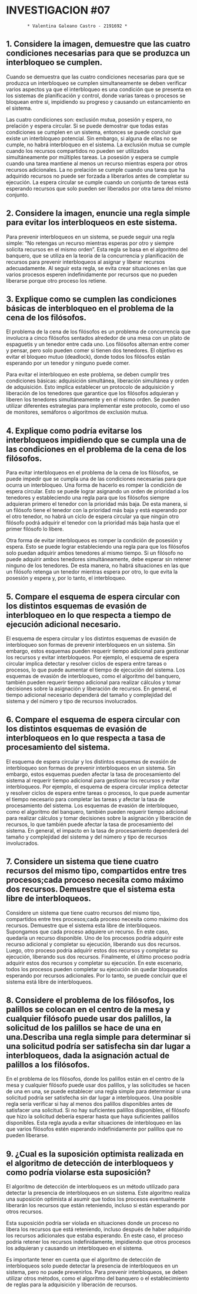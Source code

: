 # **INVESTIGACION #07**

            * Valentina Galeano Castro - 2191692 *

            
## 1. Considere la imagen, demuestre que las cuatro condiciones necesarias para que se produzca un interbloqueo se cumplen.

  Cuando se demuestra que las cuatro condiciones necesarias para que se produzca un interbloqueo se cumplen simultaneamente se deben verificar varios aspectos ya que el interbloqueo es una condición que se presenta en los sistemas de planificación y control, donde varias tareas o procesos se bloquean entre sí, impidiendo su progreso y causando un estancamiento en el sistema.

  Las cuatro condiciones son: exclusión mutua, posesión y espera, no prelación y espera circular. Si se puede demostrar que todas estas condiciones se cumplen en un sistema, entonces se puede concluir que existe un interbloqueo potencial. Sin embargo, si alguna de ellas no se cumple, no habrá interbloqueo en el sistema. La exclusión mutua se cumple cuando los recursos compartidos no pueden ser utilizados simultáneamente por múltiples tareas. La posesión y espera se cumple cuando una tarea mantiene al menos un recurso mientras espera por otros recursos adicionales. La no prelación se cumple cuando una tarea que ha adquirido recursos no puede ser forzada a liberarlos antes de completar su ejecución. La espera circular se cumple cuando un conjunto de tareas está esperando recursos que solo pueden ser liberados por otra tarea del mismo conjunto.

## 2. Considere la imagen, enuncie una regla simple para evitar los interbloqueos en este sistema.

  Para prevenir interbloqueos en un sistema, se puede seguir una regla simple: “No retengas un recurso mientras esperas por otro y siempre solicita recursos en el mismo orden”. Esta regla se basa en el algoritmo del banquero, que se utiliza en la teoría de la concurrencia y planificación de recursos para prevenir interbloqueos al asignar y liberar recursos adecuadamente. Al seguir esta regla, se evita crear situaciones en las que varios procesos esperen indefinidamente por recursos que no pueden liberarse porque otro proceso los retiene.

 ## 3. Explique como se cumplen las condiciones básicas de interbloqueo en el problema de la cena de los filósofos.
 
  El problema de la cena de los filósofos es un problema de concurrencia que involucra a cinco filósofos sentados alrededor de una mesa con un plato de espaguetis y un tenedor entre cada uno. Los filósofos alternan entre comer y pensar, pero solo pueden comer si tienen dos tenedores. El objetivo es evitar el bloqueo mutuo (deadlock), donde todos los filósofos están esperando por un tenedor y ninguno puede comer.

  Para evitar el interbloqueo en este problema, se deben cumplir tres condiciones básicas: adquisición simultánea, liberación simultánea y orden de adquisición. Esto implica establecer un protocolo de adquisición y liberación de los tenedores que garantice que los filósofos adquieran y liberen los tenedores simultáneamente y en el mismo orden. Se pueden utilizar diferentes estrategias para implementar este protocolo, como el uso de monitores, semáforos o algoritmos de exclusión mutua.
 
 ## 4. Explique como podría evitarse los interbloqueos impidiendo que se cumpla una de las condiciones en el problema de la cena de los filósofos.
  
  Para evitar interbloqueos en el problema de la cena de los filósofos, se puede impedir que se cumpla una de las condiciones necesarias para que ocurra un interbloqueo. Una forma de hacerlo es romper la condición de espera circular. Esto se puede lograr asignando un orden de prioridad a los tenedores y estableciendo una regla para que los filósofos siempre adquieran primero el tenedor con la prioridad más baja. De esta manera, si un filósofo tiene el tenedor con la prioridad más baja y está esperando por el otro tenedor, no habrá un ciclo de espera circular ya que ningún otro filósofo podrá adquirir el tenedor con la prioridad más baja hasta que el primer filósofo lo libere.

  Otra forma de evitar interbloqueos es romper la condición de posesión y espera. Esto se puede lograr estableciendo una regla para que los filósofos solo puedan adquirir ambos tenedores al mismo tiempo. Si un filósofo no puede adquirir ambos tenedores simultáneamente, debe esperar sin retener ninguno de los tenedores. De esta manera, no habrá situaciones en las que un filósofo retenga un tenedor mientras espera por otro, lo que evita la posesión y espera y, por lo tanto, el interbloqueo.

 ## 5. Compare el esquema de espera circular con los distintos esquemas de evasión de interbloqueo en lo que respecta a tiempo de ejecución adicional necesario.
 
  El esquema de espera circular y los distintos esquemas de evasión de interbloqueo son formas de prevenir interbloqueos en un sistema. Sin embargo, estos esquemas pueden requerir tiempo adicional para gestionar los recursos y evitar interbloqueos. Por ejemplo, el esquema de espera circular implica detectar y resolver ciclos de espera entre tareas o procesos, lo que puede aumentar el tiempo de ejecución del sistema. Los esquemas de evasión de interbloqueo, como el algoritmo del banquero, también pueden requerir tiempo adicional para realizar cálculos y tomar decisiones sobre la asignación y liberación de recursos. En general, el tiempo adicional necesario dependerá del tamaño y complejidad del sistema y del número y tipo de recursos involucrados.
   
 ## 6. Compare el esquema de espera circular con los distintos esquemas de evasión de interbloqueos en lo que respecta a tasa de procesamiento del sistema.
 
  El esquema de espera circular y los distintos esquemas de evasión de interbloqueo son formas de prevenir interbloqueos en un sistema. Sin embargo, estos esquemas pueden afectar la tasa de procesamiento del sistema al requerir tiempo adicional para gestionar los recursos y evitar interbloqueos. Por ejemplo, el esquema de espera circular implica detectar y resolver ciclos de espera entre tareas o procesos, lo que puede aumentar el tiempo necesario para completar las tareas y afectar la tasa de procesamiento del sistema. Los esquemas de evasión de interbloqueo, como el algoritmo del banquero, también pueden requerir tiempo adicional para realizar cálculos y tomar decisiones sobre la asignación y liberación de recursos, lo que también puede afectar la tasa de procesamiento del sistema. En general, el impacto en la tasa de procesamiento dependerá del tamaño y complejidad del sistema y del número y tipo de recursos involucrados.
 
 ## 7. Considere un sistema que tiene cuatro recursos del mismo tipo, compartidos entre tres procesos;cada proceso necesita como máximo dos recursos. Demuestre que el sistema esta libre de interbloqueos.
 
  Considere un sistema que tiene cuatro recursos del mismo tipo, compartidos entre tres procesos;cada proceso necesita como máximo dos recursos. Demuestre que el sistema esta libre de interbloqueos. Supongamos que cada proceso adquiere un recurso. En este caso, quedaría un recurso disponible. Uno de los procesos podría adquirir este recurso adicional y completar su ejecución, liberando sus dos recursos. Luego, otro proceso podría adquirir estos dos recursos y completar su ejecución, liberando sus dos recursos. Finalmente, el último proceso podría adquirir estos dos recursos y completar su ejecución. En este escenario, todos los procesos pueden completar su ejecución sin quedar bloqueados esperando por recursos adicionales. Por lo tanto, se puede concluir que el sistema está libre de interbloqueos.
 
 ## 8. Considere el problema de los filósofos, los palillos se colocan en el centro de la mesa y cualquier filósofo puede usar dos palillos, la solicitud de los palillos se hace de una en una.Describa una regla simple para determinar si una solicitud podría ser satisfecha sin dar lugar a interbloqueos, dada la asignación actual de palillos a los filósofos.
 
  En el problema de los filósofos, donde los palillos están en el centro de la mesa y cualquier filósofo puede usar dos palillos, y las solicitudes se hacen de una en una, se puede establecer una regla simple para determinar si una solicitud podría ser satisfecha sin dar lugar a interbloqueos. Una posible regla sería verificar si hay al menos dos palillos disponibles antes de satisfacer una solicitud. Si no hay suficientes palillos disponibles, el filósofo que hizo la solicitud debería esperar hasta que haya suficientes palillos disponibles. Esta regla ayuda a evitar situaciones de interbloqueo en las que varios filósofos estén esperando indefinidamente por palillos que no pueden liberarse.
 
 ## 9. ¿Cual es la suposición optimista realizada en el algoritmo de detección de interbloqueos y como podría violarse esta suposición?
 
  El algoritmo de detección de interbloqueos es un método utilizado para detectar la presencia de interbloqueos en un sistema. Este algoritmo realiza una suposición optimista al asumir que todos los procesos eventualmente liberarán los recursos que están reteniendo, incluso si están esperando por otros recursos.

  Esta suposición podría ser violada en situaciones donde un proceso no libera los recursos que está reteniendo, incluso después de haber adquirido los recursos adicionales que estaba esperando. En este caso, el proceso podría retener los recursos indefinidamente, impidiendo que otros procesos los adquieran y causando un interbloqueo en el sistema.

  Es importante tener en cuenta que el algoritmo de detección de interbloqueos solo puede detectar la presencia de interbloqueos en un sistema, pero no puede prevenirlos. Para prevenir interbloqueos, se deben utilizar otros métodos, como el algoritmo del banquero o el establecimiento de reglas para la adquisición y liberación de recursos.
